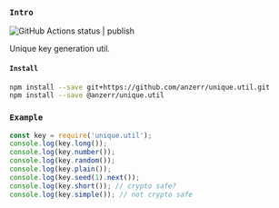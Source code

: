 
### `Intro`
![GitHub Actions status | publish](https://github.com/anzerr/unique.util/workflows/publish/badge.svg)

Unique key generation util.

#### `Install`
``` bash
npm install --save git+https://github.com/anzerr/unique.util.git
npm install --save @anzerr/unique.util
```

### `Example`

``` javascript
const key = require('unique.util');
console.log(key.long());
console.log(key.number());
console.log(key.random());
console.log(key.plain());
console.log(key.seed(1).next());
console.log(key.short()); // crypto safe?
console.log(key.simple()); // not crypto safe
```

